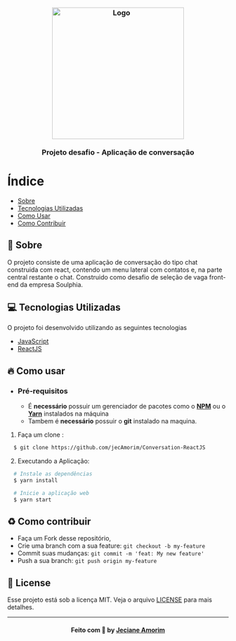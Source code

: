 <h3 align="center">
    <img alt="Logo" title="#logo" width="300px" src="https://soulphia.com/wp-content/uploads/2020/09/Asset-2.png">
    <br><br>
    <b>Projeto desafio - Aplicação de conversação</b> 
</h3>

# Índice

- [Sobre](#sobre)
- [Tecnologias Utilizadas](#tecnologias-utilizadas)
- [Como Usar](#como-usar)
- [Como Contribuir](#como-contribuir)

<a id="sobre"></a>

## :bookmark: Sobre

O projeto consiste de uma aplicação de conversação do tipo chat construida com react, contendo um menu lateral com contatos e, na parte central restante o chat. Construido como desafio de seleção de vaga front-end da empresa Soulphia.

<a id="tecnologias-utilizadas"></a>

## :computer: Tecnologias Utilizadas

O projeto foi desenvolvido utilizando as seguintes tecnologias

- [JavaScript](https://www.javascript.com/)
- [ReactJS](https://reactjs.org/)

<a id="como-usar"></a>

## :fire: Como usar

- ### **Pré-requisitos**

  - É **necessário** possuir um gerenciador de pacotes como o **[NPM](https://www.npmjs.com/)** ou o **[Yarn](https://yarnpkg.com/)** instalados na máquina 
  - Tambem é **necessário** possuir o **git** instalado na maquina.

1. Faça um clone :

```sh
  $ git clone https://github.com/jecAmorim/Conversation-ReactJS
```

2. Executando a Aplicação:

```sh
  # Instale as dependências
  $ yarn install

  # Inicie a aplicação web
  $ yarn start

```

<a id="como-contribuir"></a>

## :recycle: Como contribuir

- Faça um Fork desse repositório,
- Crie uma branch com a sua feature: `git checkout -b my-feature`
- Commit suas mudanças: `git commit -m 'feat: My new feature'`
- Push a sua branch: `git push origin my-feature`

## :memo: License

Esse projeto está sob a licença MIT. Veja o arquivo [LICENSE](LICENSE) para mais detalhes.

---

<h4 align="center">
    Feito com 💜 by <a href="https://github.com/jecAmorim" target="_blank">Jeciane Amorim</a>
</h4>
